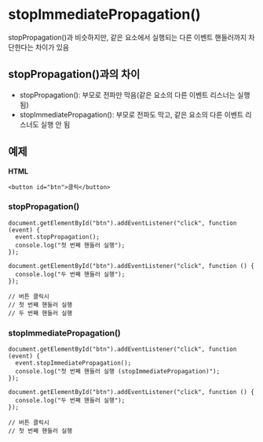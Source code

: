# stopImmediatePropagation()

stopPropagation()과 비슷하지만, 같은 요소에서 실행되는 다른 이벤트 핸들러까지 차단한다는 차이가 있음

## stopPropagation()과의 차이

- stopPropagation(): 부모로 전파만 막음(같은 요소의 다른 이벤트 리스너는 실행됨)
- stopImmediatePropagation(): 부모로 전파도 막고, 같은 요소의 다른 이벤트 리스너도 실행 안 됨

## 예제

**HTML**

```
<button id="btn">클릭</button>
```

### stopPropagation()

```
document.getElementById("btn").addEventListener("click", function (event) {
  event.stopPropagation();
  console.log("첫 번째 핸들러 실행");
});

document.getElementById("btn").addEventListener("click", function () {
  console.log("두 번째 핸들러 실행");
});

// 버튼 클릭시
// 첫 번째 핸들러 실행
// 두 번째 핸들러 실행
```

### stopImmediatePropagation()

```
document.getElementById("btn").addEventListener("click", function (event) {
  event.stopImmediatePropagation();
  console.log("첫 번째 핸들러 실행 (stopImmediatePropagation)");
});

document.getElementById("btn").addEventListener("click", function () {
  console.log("두 번째 핸들러 실행");
});

// 버튼 클릭시
// 첫 번째 핸들러 실행
```
